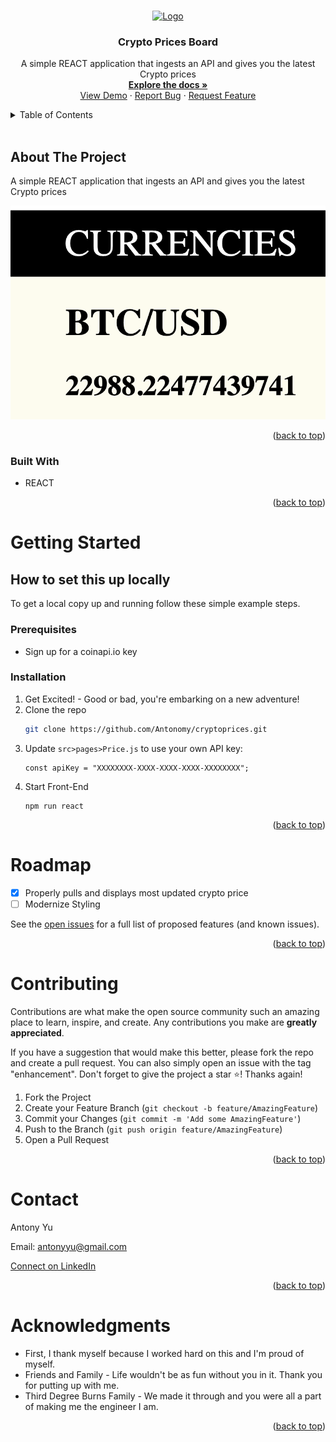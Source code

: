 <a name="readme-top"></a>

<br />
<div align="center">
  <a href="https://github.com/Antonomy/cryptoprices">
    <img src="https://avatars.githubusercontent.com/u/24372514?v=4" alt="Logo" width="80" height="80">
  </a>

<h3 align="center">Crypto Prices Board</h3>

  <p align="center">
A simple REACT application that ingests an API and gives you the latest Crypto prices
    <br />
    <a href="https://github.com/Antonomy/cryptoprices"><strong>Explore the docs »</strong></a>
    <br />
    <a href="https://github.com/Antonomy/cryptoprices">View Demo</a>
    ·
    <a href="https://github.com/Antonomy/cryptoprices/issues">Report Bug</a>
    ·
    <a href="https://github.com/Antonomy/cryptoprices/issues">Request Feature</a>
  </p>
</div>
<details>
  <summary>Table of Contents</summary>
  <ol>
    <li>
      <a href="#about-the-project">About The Project</a>
      <ul>
        <li><a href="#built-with">Built With</a></li>
      </ul>
    </li>
    <li>
      <a href="#getting-started">Getting Started</a>
      <ul>
        <li><a href="#prerequisites">Prerequisites</a></li>
        <li><a href="#installation">Installation</a></li>
      </ul>
    </li>
    <li><a href="#roadmap">Roadmap</a></li>
    <li><a href="#contributing">Contributing</a></li>
    <li><a href="#contact">Contact</a></li>
    <li><a href="#acknowledgments">Acknowledgments</a></li>
  </ol>
</details>
<br />

## About The Project
A simple REACT application that ingests an API and gives you the latest Crypto prices

![cryptoprices](./public/images/app_image.png)

<p align="right">(<a href="#readme-top">back to top</a>)</p>

### Built With

* REACT
<p align="right">(<a href="#readme-top">back to top</a>)</p>


# Getting Started

## How to set this up locally
To get a local copy up and running follow these simple example steps.

### Prerequisites

- Sign up for a coinapi.io key

### Installation

1. Get Excited! - Good or bad, you're embarking on a new adventure!
2. Clone the repo
   ```sh
   git clone https://github.com/Antonomy/cryptoprices.git
   ```
3. Update `src>pages>Price.js` to use your own API key:
    ```
    const apiKey = "XXXXXXXX-XXXX-XXXX-XXXX-XXXXXXXX";
    ```
3. Start Front-End
   ```
   npm run react
   ```

<p align="right">(<a href="#readme-top">back to top</a>)</p>

# Roadmap

- [x] Properly pulls and displays most updated crypto price
- [ ] Modernize Styling

See the [open issues](https://github.com/Antonomy/cryptoprices/issues) for a full list of proposed features (and known issues).

<p align="right">(<a href="#readme-top">back to top</a>)</p>


# Contributing

Contributions are what make the open source community such an amazing place to learn, inspire, and create. Any contributions you make are **greatly appreciated**.

If you have a suggestion that would make this better, please fork the repo and create a pull request. You can also simply open an issue with the tag "enhancement".
Don't forget to give the project a star ⭐! Thanks again!

1. Fork the Project
2. Create your Feature Branch (`git checkout -b feature/AmazingFeature`)
3. Commit your Changes (`git commit -m 'Add some AmazingFeature'`)
4. Push to the Branch (`git push origin feature/AmazingFeature`)
5. Open a Pull Request

<p align="right">(<a href="#readme-top">back to top</a>)</p>


# Contact

Antony Yu

Email: antonyyu@gmail.com

[Connect on LinkedIn](https://www.linkedin.com/in/antonyyu/)

<p align="right">(<a href="#readme-top">back to top</a>)</p>


# Acknowledgments

* First, I thank myself because I worked hard on this and I'm proud of myself.
* Friends and Family - Life wouldn't be as fun without you in it. Thank you for putting up with me.
* Third Degree Burns Family - We made it through and you were all a part of making me the engineer I am.


<p align="right">(<a href="#readme-top">back to top</a>)</p>